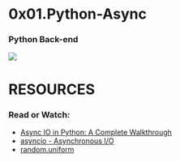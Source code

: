#   0x01.Python-Async
###     Python      Back-end

<img src="https://s3.amazonaws.com/alx-intranet.hbtn.io/uploads/medias/2019/12/4aeaa9c3cb1f316c05c4.png?X-Amz-Algorithm=AWS4-HMAC-SHA256&X-Amz-Credential=AKIARDDGGGOUSBVO6H7D%2F20240318%2Fus-east-1%2Fs3%2Faws4_request&X-Amz-Date=20240318T141001Z&X-Amz-Expires=86400&X-Amz-SignedHeaders=host&X-Amz-Signature=b5e6c8878a072f78d1a2dc40005c3ef2e925bbc97c4436888df4c9cbc62041a6">

# RESOURCES
### Read or Watch:
<ul>
<li><a href="/rltoken/zYkXScziW1D5rNdNEvObjQ" title="Async IO in Python: A Complete Walkthrough" target="_blank">Async IO in Python: A Complete Walkthrough</a></li>
<li><a href="/rltoken/aZUO4GiWHbPIrVBIwptFAw" title="asyncio - Asynchronous I/O" target="_blank">asyncio - Asynchronous I/O</a></li>
<li><a href="/rltoken/72mVf1s8rx2ih_U2WjBmaA" title="random.uniform" target="_blank">random.uniform</a></li>
</ul>